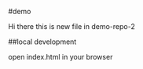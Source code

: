 #demo

Hi there this is new file in demo-repo-2

##local development

open index.html in your browser
